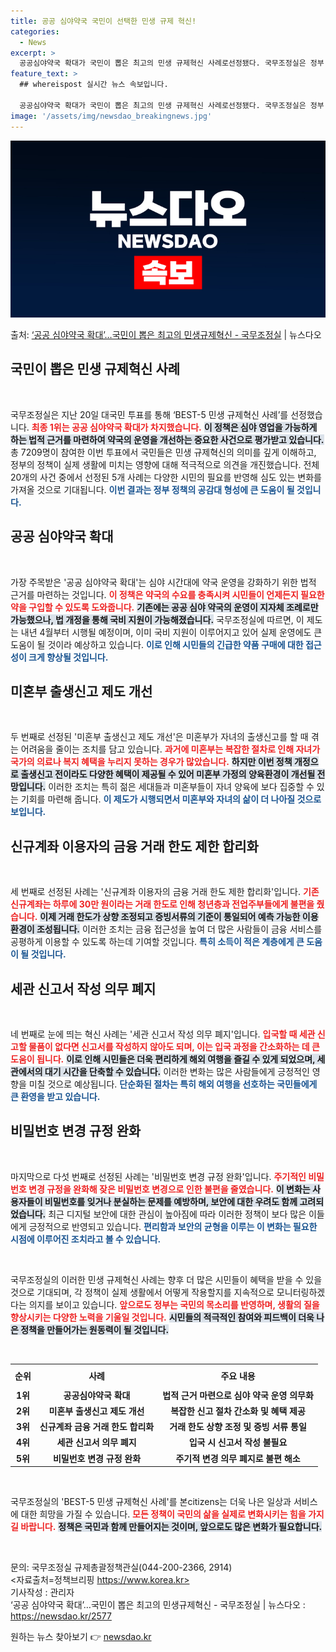 ```yaml
---
title: 공공 심야약국 국민이 선택한 민생 규제 혁신!
categories:
  - News
excerpt: >
  공공심야약국 확대가 국민이 뽑은 최고의 민생 규제혁신 사례로선정됐다. 국무조정실은 정부 출범 이후 추진한 민…
feature_text: >
  ## whereispost 실시간 뉴스 속보입니다.

  공공심야약국 확대가 국민이 뽑은 최고의 민생 규제혁신 사례로선정됐다. 국무조정실은 정부 출범 이후 추진한 민…
image: '/assets/img/newsdao_breakingnews.jpg'
---
```


![뉴스다오 속보](/assets/img/newsdao_breakingnews.jpg)

<p>출처: <a href="https://newsdao.kr/2577" rel="dofollow">‘공공 심야약국 확대’…국민이 뽑은 최고의 민생규제혁신 - 국무조정실</a> | 뉴스다오</p>

<h2 data-ke-size="size26">국민이 뽑은 민생 규제혁신 사례</h2>

<p data-ke-size="size16">&nbsp;</p>

국무조정실은 지난 20일 대국민 투표를 통해 ‘BEST-5 민생 규제혁신 사례’를 선정했습니다. <b><span style="color: #ee2323;">최종 1위는 공공 심야약국 확대가 차지했습니다.</span></b> <b><span style="background-color: #21538527;">이 정책은 심야 영업을 가능하게 하는 법적 근거를 마련하여 약국의 운영을 개선하는 중요한 사건으로 평가받고 있습니다.</span></b> 총 7209명이 참여한 이번 투표에서 국민들은 민생 규제혁신의 의미를 깊게 이해하고, 정부의 정책이 실제 생활에 미치는 영향에 대해 적극적으로 의견을 개진했습니다. 전체 20개의 사건 중에서 선정된 5개 사례는 다양한 시민의 필요를 반영해 심도 있는 변화를 가져올 것으로 기대됩니다. <b><span style="color: #1a5490;">이번 결과는 정부 정책의 공감대 형성에 큰 도움이 될 것입니다.</span></b>

<h2 data-ke-size="size26">공공 심야약국 확대</h2>

<p data-ke-size="size16">&nbsp;</p>

가장 주목받은 '공공 심야약국 확대'는 심야 시간대에 약국 운영을 강화하기 위한 법적 근거를 마련하는 것입니다. <b><span style="color: #ee2323;">이 정책은 약국의 수요를 충족시켜 시민들이 언제든지 필요한 약을 구입할 수 있도록 도와줍니다.</span></b> <b><span style="background-color: #21538527;">기존에는 공공 심야 약국의 운영이 지자체 조례로만 가능했으나, 법 개정을 통해 국비 지원이 가능해졌습니다.</span></b> 국무조정실에 따르면, 이 제도는 내년 4월부터 시행될 예정이며, 이미 국비 지원이 이루어지고 있어 실제 운영에도 큰 도움이 될 것이라 예상하고 있습니다. <b><span style="color: #1a5490;">이로 인해 시민들의 긴급한 약품 구매에 대한 접근성이 크게 향상될 것입니다.</span></b>

<h2 data-ke-size="size26">미혼부 출생신고 제도 개선</h2>

<p data-ke-size="size16">&nbsp;</p>

두 번째로 선정된 '미혼부 출생신고 제도 개선'은 미혼부가 자녀의 출생신고를 할 때 겪는 어려움을 줄이는 조치를 담고 있습니다. <b><span style="color: #ee2323;">과거에 미혼부는 복잡한 절차로 인해 자녀가 국가의 의료나 복지 혜택을 누리지 못하는 경우가 많았습니다.</span></b> <b><span style="background-color: #21538527;">하지만 이번 정책 개정으로 출생신고 전이라도 다양한 혜택이 제공될 수 있어 미혼부 가정의 양육환경이 개선될 전망입니다.</span></b> 이러한 조치는 특히 젊은 세대들과 미혼부들이 자녀 양육에 보다 집중할 수 있는 기회를 마련해 줍니다. <b><span style="color: #1a5490;">이 제도가 시행되면서 미혼부와 자녀의 삶이 더 나아질 것으로 보입니다.</span></b>

<h2 data-ke-size="size26">신규계좌 이용자의 금융 거래 한도 제한 합리화</h2>

<p data-ke-size="size16">&nbsp;</p>

세 번째로 선정된 사례는 '신규계좌 이용자의 금융 거래 한도 제한 합리화'입니다. <b><span style="color: #ee2323;">기존 신규계좌는 하루에 30만 원이라는 거래 한도로 인해 청년층과 전업주부들에게 불편을 줬습니다.</span></b> <b><span style="background-color: #21538527;">이제 거래 한도가 상향 조정되고 증빙서류의 기준이 통일되어 예측 가능한 이용 환경이 조성됩니다.</span></b> 이러한 조치는 금융 접근성을 높여 더 많은 사람들이 금융 서비스를 공평하게 이용할 수 있도록 하는데 기여할 것입니다. <b><span style="color: #1a5490;">특히 소득이 적은 계층에게 큰 도움이 될 것입니다.</span></b>

<h2 data-ke-size="size26">세관 신고서 작성 의무 폐지</h2>

<p data-ke-size="size16">&nbsp;</p>

네 번째로 눈에 띄는 혁신 사례는 '세관 신고서 작성 의무 폐지'입니다. <b><span style="color: #ee2323;">입국할 때 세관 신고할 물품이 없다면 신고서를 작성하지 않아도 되며, 이는 입국 과정을 간소화하는 데 큰 도움이 됩니다.</span></b> <b><span style="background-color: #21538527;">이로 인해 시민들은 더욱 편리하게 해외 여행을 즐길 수 있게 되었으며, 세관에서의 대기 시간을 단축할 수 있습니다.</span></b> 이러한 변화는 많은 사람들에게 긍정적인 영향을 미칠 것으로 예상됩니다. <b><span style="color: #1a5490;">단순화된 절차는 특히 해외 여행을 선호하는 국민들에게 큰 환영을 받고 있습니다.</span></b>

<h2 data-ke-size="size26">비밀번호 변경 규정 완화</h2>

<p data-ke-size="size16">&nbsp;</p>

마지막으로 다섯 번째로 선정된 사례는 '비밀번호 변경 규정 완화'입니다. <b><span style="color: #ee2323;">주기적인 비밀번호 변경 규정을 완화해 잦은 비밀번호 변경으로 인한 불편을 줄였습니다.</span></b> <b><span style="background-color: #21538527;">이 변화는 사용자들이 비밀번호를 잊거나 분실하는 문제를 예방하며, 보안에 대한 우려도 함께 고려되었습니다.</span></b> 최근 디지털 보안에 대한 관심이 높아짐에 따라 이러한 정책이 보다 많은 이들에게 긍정적으로 반영되고 있습니다. <b><span style="color: #1a5490;">편리함과 보안의 균형을 이루는 이 변화는 필요한 시점에 이루어진 조치라고 볼 수 있습니다.</span></b>

<p data-ke-size="size16">&nbsp;</p>

국무조정실의 이러한 민생 규제혁신 사례는 향후 더 많은 시민들이 혜택을 받을 수 있을 것으로 기대되며, 각 정책이 실제 생활에서 어떻게 작용할지를 지속적으로 모니터링하겠다는 의지를 보이고 있습니다. <b><span style="color: #ee2323;">앞으로도 정부는 국민의 목소리를 반영하며, 생활의 질을 향상시키는 다양한 노력을 기울일 것입니다.</span></b> <b><span style="background-color: #21538527;">시민들의 적극적인 참여와 피드백이 더욱 나은 정책을 만들어가는 원동력이 될 것입니다.</span></b>

<p data-ke-size="size16">&nbsp;</p>

<table style="width: 100%; border-collapse: collapse;">
  <tbody>
    <tr>
      <th style="text-align: center; height: 30px;"><b>순위</b></th>
      <th style="text-align: center; height: 30px;"><b>사례</b></th>
      <th style="text-align: center; height: 30px;"><b>주요 내용</b></th>
    </tr>
    <tr>
      <td style="text-align: center; height: 17px;"><b>1위</b></td>
      <td style="text-align: center; height: 17px;"><b>공공심야약국 확대</b></td>
      <td style="text-align: center; height: 17px;"><b>법적 근거 마련으로 심야 약국 운영 의무화</b></td>
    </tr>
    <tr>
      <td style="text-align: center; height: 17px;"><b>2위</b></td>
      <td style="text-align: center; height: 17px;"><b>미혼부 출생신고 제도 개선</b></td>
      <td style="text-align: center; height: 17px;"><b>복잡한 신고 절차 간소화 및 혜택 제공</b></td>
    </tr>
    <tr>
      <td style="text-align: center; height: 17px;"><b>3위</b></td>
      <td style="text-align: center; height: 17px;"><b>신규계좌 금융 거래 한도 합리화</b></td>
      <td style="text-align: center; height: 17px;"><b>거래 한도 상향 조정 및 증빙 서류 통일</b></td>
    </tr>
    <tr>
      <td style="text-align: center; height: 17px;"><b>4위</b></td>
      <td style="text-align: center; height: 17px;"><b>세관 신고서 의무 폐지</b></td>
      <td style="text-align: center; height: 17px;"><b>입국 시 신고서 작성 불필요</b></td>
    </tr>
    <tr>
      <td style="text-align: center; height: 17px;"><b>5위</b></td>
      <td style="text-align: center; height: 17px;"><b>비밀번호 변경 규정 완화</b></td>
      <td style="text-align: center; height: 17px;"><b>주기적 변경 의무 폐지로 불편 해소</b></td>
    </tr>
  </tbody>
</table>

<p data-ke-size="size16">&nbsp;</p>

국무조정실의 'BEST-5 민생 규제혁신 사례'를 본citizens는 더욱 나은 일상과 서비스에 대한 희망을 가질 수 있습니다. <b><span style="color: #ee2323;">모든 정책이 국민의 삶을 실제로 변화시키는 힘을 가지길 바랍니다.</span></b> <b><span style="background-color: #21538527;">정책은 국민과 함께 만들어지는 것이며, 앞으로도 많은 변화가 필요합니다.</span></b> 

<p data-ke-size="size16">&nbsp;</p>

문의: 국무조정실 규제총괄정책관실(044-200-2366, 2914)  
<자료출처=정책브리핑 https://www.korea.kr>  
기사작성 : 관리자  
‘공공 심야약국 확대’…국민이 뽑은 최고의 민생규제혁신 - 국무조정실 | 뉴스다오 : https://newsdao.kr/2577 

원하는 뉴스 찾아보기 👉 <a href="https://newsdao.kr" rel="dofollow">newsdao.kr</a>


